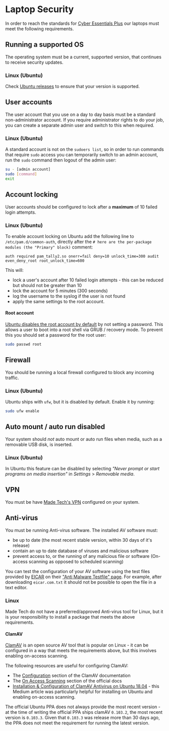 # Laptop Security
In order to reach the standards for [Cyber Essentials Plus](https://www.ncsc.gov.uk/cyberessentials/overview) our laptops must meet the following requirements. 

## Running a supported OS
The operating system must be a current, supported version, that continues to receive security updates.

### Linux (Ubuntu)
Check [Ubuntu releases](https://wiki.ubuntu.com/Releases) to ensure that your version is supported.

## User accounts
The user account that you use on a day to day basis must be a standard non-administrator account. If you require administrator rights to do your job, you can create a separate admin user and switch to this when required.

### Linux (Ubuntu)
A standard account is not on the `sudoers list`, so in order to run commands that require `sudo` access you can temporarily switch to an admin account, run the `sudo` command then logout of the admin user:

```bash
su - [admin account]
sudo [command]
exit
```

## Account locking
User accounts should be configured to lock after a **maximum** of 10 failed login attempts.

### Linux (Ubuntu)
To enable account locking on Ubuntu add the following line to `/etc/pam.d/common-auth`, directly after the `# here are the per-package modules (the "Primary" block)` comment:

```
auth required pam_tally2.so onerr=fail deny=10 unlock_time=300 audit even_deny_root root_unlock_time=600
```

This will:
- lock a user's account after 10 failed login attempts - this can be reduced but should not be greater than 10
- lock the account for 5 minutes (300 seconds)
- log the username to the syslog if the user is not found
- apply the same settings to the root account.

#### Root account
[Ubuntu disables the root account by default](https://ubuntu.com/server/docs/security-users) by not setting a password. This allows a user to boot into a root shell via GRUB / recovery mode. To prevent this you should set a password for the root user:

```bash
sudo passwd root
```

## Firewall
You should be running a local firewall configured to block any incoming traffic.

### Linux (Ubuntu)
Ubuntu ships with `ufw`, but it is disabled by default. Enable it by running:

```bash
sudo ufw enable
```

## Auto mount / auto run disabled
Your system should *not* auto mount or auto run files when media, such as a removable USB disk, is inserted.

### Linux (Ubuntu)
In Ubuntu this feature can be disabled by selecting _"Never prompt or start programs on media insertion"_ in _Settings_ > _Removable media_. 

## VPN 
You must be have [Made Tech's VPN](../vpn/README.md) configured on your system.

## Anti-virus
You must be running Anti-virus software. The installed AV software must:
- be up to date (the most recent stable version, within 30 days of it's release)
- contain an up to date database of viruses and malicious software
- prevent access to, or the running of any malicious file or software (On-access scanning as opposed to scheduled scanning)

You can test the configuration of your AV software using the test files provided by [EICAR](https://www.eicar.org/) on their ["Anti Malware Testfile" page](https://www.eicar.org/?page_id=3950). For example, after downloading `eicar.com.txt` it should not be possible to open the file in a text editor.

### Linux
Made Tech do not have a preferred/approved Anti-virus tool for Linux, but it is your responsibility to install a package that meets the above requirements.

#### ClamAV
[ClamAV](https://www.clamav.net/) is an open source AV tool that is popular on Linux - it can be configured in a way that meets the requirements above, but this involves enabling on-access scanning.

The following resources are useful for configuring ClamAV:
- The [Configuration](https://docs.clamav.net/manual/Usage/Configuration.html) section of the ClamAV documentation
- The [On Access Scanning](https://docs.clamav.net/manual/OnAccess.html) section of the official docs
- [Installation & Configuration of ClamAV Antivirus on Ubuntu 18.04](https://aaronbrighton.medium.com/installation-configuration-of-clamav-antivirus-on-ubuntu-18-04-a6416bab3b41) - this Medium article was 
particularly helpful for installing on Ubuntu and enabling on-access scanning.

The official Ubuntu PPA does not always provide the most recent version - at the time of writing the official PPA ships clamAV `0.103.2`, the most recent version is `0.103.3`.  Given that `0.103.3` was release more than 30 days ago, the PPA does not meet the requirement for running the latest version.
